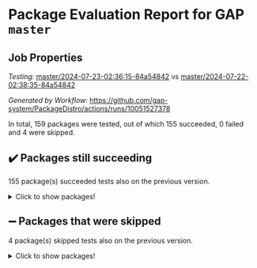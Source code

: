 # Package Evaluation Report for GAP `master`

## Job Properties

*Testing:* [master/2024-07-23-02:36:15-84a54842](https://github.com/gap-system/PackageDistro/blob/data/reports/master/2024-07-23-02:36:15-84a54842) vs [master/2024-07-22-02:38:35-84a54842](https://github.com/gap-system/PackageDistro/blob/data/reports/master/2024-07-22-02:38:35-84a54842)

*Generated by Workflow:* https://github.com/gap-system/PackageDistro/actions/runs/10051527378

In total, 159 packages were tested, out of which 155 succeeded, 0 failed and 4 were skipped.

## :heavy_check_mark: Packages still succeeding

155 package(s) succeeded tests also on the previous version.
<details><summary>Click to show packages!</summary>

- 4ti2interface 2023.02-04 [(success)](https://github.com/gap-system/PackageDistro/actions/runs/10051527378/job/27781494437)
- ace 5.6.2 [(success)](https://github.com/gap-system/PackageDistro/actions/runs/10051527378/job/27781496731)
- aclib 1.3.2 [(success)](https://github.com/gap-system/PackageDistro/actions/runs/10051527378/job/27781497459)
- agt 0.3.1 [(success)](https://github.com/gap-system/PackageDistro/actions/runs/10051527378/job/27781498095)
- alnuth 3.2.1 [(success)](https://github.com/gap-system/PackageDistro/actions/runs/10051527378/job/27781498436)
- anupq 3.3.0 [(success)](https://github.com/gap-system/PackageDistro/actions/runs/10051527378/job/27781499941)
- atlasrep 2.1.8 [(success)](https://github.com/gap-system/PackageDistro/actions/runs/10051527378/job/27781501143)
- autodoc 2023.06.19 [(success)](https://github.com/gap-system/PackageDistro/actions/runs/10051527378/job/27781501374)
- automata 1.15 [(success)](https://github.com/gap-system/PackageDistro/actions/runs/10051527378/job/27781501559)
- automgrp 1.3.2 [(success)](https://github.com/gap-system/PackageDistro/actions/runs/10051527378/job/27781501756)
- autpgrp 1.11 [(success)](https://github.com/gap-system/PackageDistro/actions/runs/10051527378/job/27781501951)
- cap 2024.07-06 [(success)](https://github.com/gap-system/PackageDistro/actions/runs/10051527378/job/27781502140)
- caratinterface 2.3.6 [(success)](https://github.com/gap-system/PackageDistro/actions/runs/10051527378/job/27781502318)
- cddinterface 2022.11.01 [(success)](https://github.com/gap-system/PackageDistro/actions/runs/10051527378/job/27781502500)
- circle 1.6.6 [(success)](https://github.com/gap-system/PackageDistro/actions/runs/10051527378/job/27781502730)
- classicpres 1.22 [(success)](https://github.com/gap-system/PackageDistro/actions/runs/10051527378/job/27781502987)
- cohomolo 1.6.11 [(success)](https://github.com/gap-system/PackageDistro/actions/runs/10051527378/job/27781503211)
- congruence 1.2.6 [(success)](https://github.com/gap-system/PackageDistro/actions/runs/10051527378/job/27781503389)
- corelg 1.57 [(success)](https://github.com/gap-system/PackageDistro/actions/runs/10051527378/job/27781503584)
- crime 1.6 [(success)](https://github.com/gap-system/PackageDistro/actions/runs/10051527378/job/27781503794)
- crisp 1.4.6 [(success)](https://github.com/gap-system/PackageDistro/actions/runs/10051527378/job/27781503972)
- crypting 0.10.4 [(success)](https://github.com/gap-system/PackageDistro/actions/runs/10051527378/job/27781504158)
- cryst 4.1.27 [(success)](https://github.com/gap-system/PackageDistro/actions/runs/10051527378/job/27781504333)
- crystcat 1.1.10 [(success)](https://github.com/gap-system/PackageDistro/actions/runs/10051527378/job/27781504539)
- ctbllib 1.3.9 [(success)](https://github.com/gap-system/PackageDistro/actions/runs/10051527378/job/27781504718)
- cubefree 1.19 [(success)](https://github.com/gap-system/PackageDistro/actions/runs/10051527378/job/27781504909)
- curlinterface 2.3.2 [(success)](https://github.com/gap-system/PackageDistro/actions/runs/10051527378/job/27781505104)
- cvec 2.8.1 [(success)](https://github.com/gap-system/PackageDistro/actions/runs/10051527378/job/27781505308)
- datastructures 0.3.0 [(success)](https://github.com/gap-system/PackageDistro/actions/runs/10051527378/job/27781505538)
- deepthought 1.0.6 [(success)](https://github.com/gap-system/PackageDistro/actions/runs/10051527378/job/27781505775)
- design 1.8 [(success)](https://github.com/gap-system/PackageDistro/actions/runs/10051527378/job/27781505973)
- difsets 2.3.1 [(success)](https://github.com/gap-system/PackageDistro/actions/runs/10051527378/job/27781506201)
- digraphs 1.7.1 [(success)](https://github.com/gap-system/PackageDistro/actions/runs/10051527378/job/27781506444)
- edim 1.3.8 [(success)](https://github.com/gap-system/PackageDistro/actions/runs/10051527378/job/27781506667)
- example 4.3.4 [(success)](https://github.com/gap-system/PackageDistro/actions/runs/10051527378/job/27781506900)
- examplesforhomalg 2023.10-01 [(success)](https://github.com/gap-system/PackageDistro/actions/runs/10051527378/job/27781507157)
- factint 1.6.3 [(success)](https://github.com/gap-system/PackageDistro/actions/runs/10051527378/job/27781507382)
- ferret 1.0.11 [(success)](https://github.com/gap-system/PackageDistro/actions/runs/10051527378/job/27781507633)
- fga 1.5.0 [(success)](https://github.com/gap-system/PackageDistro/actions/runs/10051527378/job/27781507845)
- fining 1.5.6 [(success)](https://github.com/gap-system/PackageDistro/actions/runs/10051527378/job/27781508016)
- float 1.0.4 [(success)](https://github.com/gap-system/PackageDistro/actions/runs/10051527378/job/27781508200)
- format 1.4.4 [(success)](https://github.com/gap-system/PackageDistro/actions/runs/10051527378/job/27781508412)
- forms 1.2.11 [(success)](https://github.com/gap-system/PackageDistro/actions/runs/10051527378/job/27781508621)
- fplsa 1.2.6 [(success)](https://github.com/gap-system/PackageDistro/actions/runs/10051527378/job/27781508813)
- fr 2.4.13 [(success)](https://github.com/gap-system/PackageDistro/actions/runs/10051527378/job/27781509026)
- francy 2.0.3 [(success)](https://github.com/gap-system/PackageDistro/actions/runs/10051527378/job/27781509241)
- fwtree 1.3 [(success)](https://github.com/gap-system/PackageDistro/actions/runs/10051527378/job/27781509445)
- gapdoc 1.6.7 [(success)](https://github.com/gap-system/PackageDistro/actions/runs/10051527378/job/27781509648)
- gauss 2023.02-04 [(success)](https://github.com/gap-system/PackageDistro/actions/runs/10051527378/job/27781509894)
- gaussforhomalg 2024.07-01 [(success)](https://github.com/gap-system/PackageDistro/actions/runs/10051527378/job/27781510094)
- gbnp 1.0.5 [(success)](https://github.com/gap-system/PackageDistro/actions/runs/10051527378/job/27781510281)
- generalizedmorphismsforcap 2024.04-01 [(success)](https://github.com/gap-system/PackageDistro/actions/runs/10051527378/job/27781510500)
- genss 1.6.8 [(success)](https://github.com/gap-system/PackageDistro/actions/runs/10051527378/job/27781510718)
- gradedmodules 2024.01-01 [(success)](https://github.com/gap-system/PackageDistro/actions/runs/10051527378/job/27781510949)
- gradedringforhomalg 2024.07-01 [(success)](https://github.com/gap-system/PackageDistro/actions/runs/10051527378/job/27781511163)
- grape 4.9.0 [(success)](https://github.com/gap-system/PackageDistro/actions/runs/10051527378/job/27781511350)
- groupoids 1.74 [(success)](https://github.com/gap-system/PackageDistro/actions/runs/10051527378/job/27781511599)
- grpconst 2.6.5 [(success)](https://github.com/gap-system/PackageDistro/actions/runs/10051527378/job/27781511832)
- guarana 0.96.3 [(success)](https://github.com/gap-system/PackageDistro/actions/runs/10051527378/job/27781512035)
- guava 3.19 [(success)](https://github.com/gap-system/PackageDistro/actions/runs/10051527378/job/27781512231)
- hap 1.62 [(success)](https://github.com/gap-system/PackageDistro/actions/runs/10051527378/job/27781512430)
- hapcryst 0.1.15 [(success)](https://github.com/gap-system/PackageDistro/actions/runs/10051527378/job/27781512618)
- hecke 1.5.3 [(success)](https://github.com/gap-system/PackageDistro/actions/runs/10051527378/job/27781512834)
- help 4.0 [(success)](https://github.com/gap-system/PackageDistro/actions/runs/10051527378/job/27781513020)
- homalg 2024.01-01 [(success)](https://github.com/gap-system/PackageDistro/actions/runs/10051527378/job/27781513207)
- homalgtocas 2023.11-01 [(success)](https://github.com/gap-system/PackageDistro/actions/runs/10051527378/job/27781513424)
- idrel 2.47 [(success)](https://github.com/gap-system/PackageDistro/actions/runs/10051527378/job/27781513669)
- images 1.3.2 [(success)](https://github.com/gap-system/PackageDistro/actions/runs/10051527378/job/27781513862)
- intpic 0.3.0 [(success)](https://github.com/gap-system/PackageDistro/actions/runs/10051527378/job/27781514078)
- io 4.8.2 [(success)](https://github.com/gap-system/PackageDistro/actions/runs/10051527378/job/27781514322)
- io_forhomalg 2023.02-04 [(success)](https://github.com/gap-system/PackageDistro/actions/runs/10051527378/job/27781514554)
- irredsol 1.4.4 [(success)](https://github.com/gap-system/PackageDistro/actions/runs/10051527378/job/27781514744)
- json 2.2.1 [(success)](https://github.com/gap-system/PackageDistro/actions/runs/10051527378/job/27781514976)
- jupyterkernel 1.5.1 [(success)](https://github.com/gap-system/PackageDistro/actions/runs/10051527378/job/27781515177)
- jupyterviz 1.5.6 [(success)](https://github.com/gap-system/PackageDistro/actions/runs/10051527378/job/27781515419)
- kan 1.37 [(success)](https://github.com/gap-system/PackageDistro/actions/runs/10051527378/job/27781515619)
- kbmag 1.5.11 [(success)](https://github.com/gap-system/PackageDistro/actions/runs/10051527378/job/27781515878)
- laguna 3.9.7 [(success)](https://github.com/gap-system/PackageDistro/actions/runs/10051527378/job/27781516096)
- liealgdb 2.2.1 [(success)](https://github.com/gap-system/PackageDistro/actions/runs/10051527378/job/27781516289)
- liepring 2.9.1 [(success)](https://github.com/gap-system/PackageDistro/actions/runs/10051527378/job/27781516524)
- liering 2.4.2 [(success)](https://github.com/gap-system/PackageDistro/actions/runs/10051527378/job/27781516719)
- linearalgebraforcap 2024.07-05 [(success)](https://github.com/gap-system/PackageDistro/actions/runs/10051527378/job/27781516932)
- lins 0.9 [(success)](https://github.com/gap-system/PackageDistro/actions/runs/10051527378/job/27781517164)
- localizeringforhomalg 2023.10-01 [(success)](https://github.com/gap-system/PackageDistro/actions/runs/10051527378/job/27781517390)
- loops 3.4.3 [(success)](https://github.com/gap-system/PackageDistro/actions/runs/10051527378/job/27781517577)
- lpres 1.1.1 [(success)](https://github.com/gap-system/PackageDistro/actions/runs/10051527378/job/27781517742)
- majoranaalgebras 1.5.2 [(success)](https://github.com/gap-system/PackageDistro/actions/runs/10051527378/job/27781517956)
- mapclass 1.4.6 [(success)](https://github.com/gap-system/PackageDistro/actions/runs/10051527378/job/27781518150)
- matgrp 0.70 [(success)](https://github.com/gap-system/PackageDistro/actions/runs/10051527378/job/27781518330)
- matricesforhomalg 2024.07-01 [(success)](https://github.com/gap-system/PackageDistro/actions/runs/10051527378/job/27781518536)
- modisom 2.5.4 [(success)](https://github.com/gap-system/PackageDistro/actions/runs/10051527378/job/27781518721)
- modulepresentationsforcap 2024.07-02 [(success)](https://github.com/gap-system/PackageDistro/actions/runs/10051527378/job/27781518896)
- modules 2024.01-01 [(success)](https://github.com/gap-system/PackageDistro/actions/runs/10051527378/job/27781519074)
- monoidalcategories 2024.06-02 [(success)](https://github.com/gap-system/PackageDistro/actions/runs/10051527378/job/27781519230)
- nconvex 2022.09-01 [(success)](https://github.com/gap-system/PackageDistro/actions/runs/10051527378/job/27781519378)
- nilmat 1.4.2 [(success)](https://github.com/gap-system/PackageDistro/actions/runs/10051527378/job/27781519529)
- nock 1.5 [(success)](https://github.com/gap-system/PackageDistro/actions/runs/10051527378/job/27781519703)
- normalizinterface 1.3.6 [(success)](https://github.com/gap-system/PackageDistro/actions/runs/10051527378/job/27781519867)
- nq 2.5.11 [(success)](https://github.com/gap-system/PackageDistro/actions/runs/10051527378/job/27781520060)
- numericalsgps 1.3.1 [(success)](https://github.com/gap-system/PackageDistro/actions/runs/10051527378/job/27781520265)
- openmath 11.5.3 [(success)](https://github.com/gap-system/PackageDistro/actions/runs/10051527378/job/27781520457)
- orb 4.9.0 [(success)](https://github.com/gap-system/PackageDistro/actions/runs/10051527378/job/27781520645)
- packagemanager 1.4.3 [(success)](https://github.com/gap-system/PackageDistro/actions/runs/10051527378/job/27781520841)
- patternclass 2.4.3 [(success)](https://github.com/gap-system/PackageDistro/actions/runs/10051527378/job/27781521082)
- permut 2.0.5 [(success)](https://github.com/gap-system/PackageDistro/actions/runs/10051527378/job/27781521281)
- polenta 1.3.10 [(success)](https://github.com/gap-system/PackageDistro/actions/runs/10051527378/job/27781521430)
- polymaking 0.8.7 [(success)](https://github.com/gap-system/PackageDistro/actions/runs/10051527378/job/27781521607)
- primgrp 3.4.4 [(success)](https://github.com/gap-system/PackageDistro/actions/runs/10051527378/job/27781521810)
- profiling 2.5.4 [(success)](https://github.com/gap-system/PackageDistro/actions/runs/10051527378/job/27781521990)
- qdistrnd 0.9.4 [(success)](https://github.com/gap-system/PackageDistro/actions/runs/10051527378/job/27781522175)
- qpa 1.35 [(success)](https://github.com/gap-system/PackageDistro/actions/runs/10051527378/job/27781522356)
- quagroup 1.8.4 [(success)](https://github.com/gap-system/PackageDistro/actions/runs/10051527378/job/27781522565)
- radiroot 2.9 [(success)](https://github.com/gap-system/PackageDistro/actions/runs/10051527378/job/27781522793)
- rcwa 4.7.1 [(success)](https://github.com/gap-system/PackageDistro/actions/runs/10051527378/job/27781522997)
- rds 1.8 [(success)](https://github.com/gap-system/PackageDistro/actions/runs/10051527378/job/27781523207)
- recog 1.4.2 [(success)](https://github.com/gap-system/PackageDistro/actions/runs/10051527378/job/27781523429)
- repndecomp 1.3.0 [(success)](https://github.com/gap-system/PackageDistro/actions/runs/10051527378/job/27781523644)
- repsn 3.1.2 [(success)](https://github.com/gap-system/PackageDistro/actions/runs/10051527378/job/27781523864)
- resclasses 4.7.3 [(success)](https://github.com/gap-system/PackageDistro/actions/runs/10051527378/job/27781524047)
- ringsforhomalg 2024.06-01 [(success)](https://github.com/gap-system/PackageDistro/actions/runs/10051527378/job/27781524242)
- sco 2023.08-01 [(success)](https://github.com/gap-system/PackageDistro/actions/runs/10051527378/job/27781524434)
- scscp 2.4.3 [(success)](https://github.com/gap-system/PackageDistro/actions/runs/10051527378/job/27781524612)
- semigroups 5.3.7 [(success)](https://github.com/gap-system/PackageDistro/actions/runs/10051527378/job/27781524780)
- sglppow 2.4 [(success)](https://github.com/gap-system/PackageDistro/actions/runs/10051527378/job/27781524958)
- sgpviz 0.999.5 [(success)](https://github.com/gap-system/PackageDistro/actions/runs/10051527378/job/27781525133)
- simpcomp 2.1.14 [(success)](https://github.com/gap-system/PackageDistro/actions/runs/10051527378/job/27781525283)
- singular 2024.06.03 [(success)](https://github.com/gap-system/PackageDistro/actions/runs/10051527378/job/27781525478)
- sl2reps 1.1 [(success)](https://github.com/gap-system/PackageDistro/actions/runs/10051527378/job/27781525667)
- sla 1.6.2 [(success)](https://github.com/gap-system/PackageDistro/actions/runs/10051527378/job/27781525890)
- smallgrp 1.5.4 [(success)](https://github.com/gap-system/PackageDistro/actions/runs/10051527378/job/27781526046)
- smallsemi 0.7.0 [(success)](https://github.com/gap-system/PackageDistro/actions/runs/10051527378/job/27781526402)
- sonata 2.9.6 [(success)](https://github.com/gap-system/PackageDistro/actions/runs/10051527378/job/27781526630)
- sophus 1.27 [(success)](https://github.com/gap-system/PackageDistro/actions/runs/10051527378/job/27781526841)
- sotgrps 1.2 [(success)](https://github.com/gap-system/PackageDistro/actions/runs/10051527378/job/27781527019)
- spinsym 1.5.2 [(success)](https://github.com/gap-system/PackageDistro/actions/runs/10051527378/job/27781527296)
- standardff 1.0 [(success)](https://github.com/gap-system/PackageDistro/actions/runs/10051527378/job/27781527508)
- symbcompcc 1.3.2 [(success)](https://github.com/gap-system/PackageDistro/actions/runs/10051527378/job/27781527759)
- thelma 1.3 [(success)](https://github.com/gap-system/PackageDistro/actions/runs/10051527378/job/27781527959)
- tomlib 1.2.11 [(success)](https://github.com/gap-system/PackageDistro/actions/runs/10051527378/job/27781528285)
- toolsforhomalg 2024.07-01 [(success)](https://github.com/gap-system/PackageDistro/actions/runs/10051527378/job/27781528500)
- toric 1.9.6 [(success)](https://github.com/gap-system/PackageDistro/actions/runs/10051527378/job/27781528729)
- toricvarieties 2022.07.13 [(success)](https://github.com/gap-system/PackageDistro/actions/runs/10051527378/job/27781528940)
- transgrp 3.6.5 [(success)](https://github.com/gap-system/PackageDistro/actions/runs/10051527378/job/27781529134)
- typeset 1.2.2 [(success)](https://github.com/gap-system/PackageDistro/actions/runs/10051527378/job/27781529298)
- ugaly 4.1.3 [(success)](https://github.com/gap-system/PackageDistro/actions/runs/10051527378/job/27781529475)
- unipot 1.6 [(success)](https://github.com/gap-system/PackageDistro/actions/runs/10051527378/job/27781529648)
- unitlib 4.2.0 [(success)](https://github.com/gap-system/PackageDistro/actions/runs/10051527378/job/27781529815)
- utils 0.85 [(success)](https://github.com/gap-system/PackageDistro/actions/runs/10051527378/job/27781530012)
- uuid 0.7 [(success)](https://github.com/gap-system/PackageDistro/actions/runs/10051527378/job/27781530204)
- walrus 0.9991 [(success)](https://github.com/gap-system/PackageDistro/actions/runs/10051527378/job/27781530408)
- wedderga 4.10.5 [(success)](https://github.com/gap-system/PackageDistro/actions/runs/10051527378/job/27781530637)
- xmod 2.92 [(success)](https://github.com/gap-system/PackageDistro/actions/runs/10051527378/job/27781530886)
- xmodalg 1.23 [(success)](https://github.com/gap-system/PackageDistro/actions/runs/10051527378/job/27781531114)
- yangbaxter 0.10.6 [(success)](https://github.com/gap-system/PackageDistro/actions/runs/10051527378/job/27781531320)
- zeromqinterface 0.15 [(success)](https://github.com/gap-system/PackageDistro/actions/runs/10051527378/job/27781531528)
</details>

## :heavy_minus_sign: Packages that were skipped

4 package(s) skipped tests also on the previous version.
<details><summary>Click to show packages!</summary>

- browse 1.8.21 [(skipped)](https://github.com/gap-system/PackageDistro/actions/runs/10051527378/job/27781248652)
- itc 1.5.1 [(skipped)](https://github.com/gap-system/PackageDistro/actions/runs/10051527378/job/27781248652)
- polycyclic 2.16 [(skipped)](https://github.com/gap-system/PackageDistro/actions/runs/10051527378/job/27781248652)
- xgap 4.32 [(skipped)](https://github.com/gap-system/PackageDistro/actions/runs/10051527378/job/27781248652)
</details>

